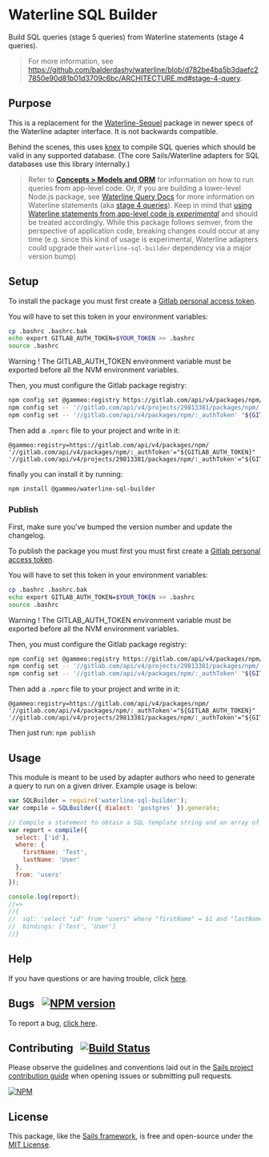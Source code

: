 # Waterline SQL Builder

Build SQL queries (stage 5 queries) from Waterline statements (stage 4 queries).

> For more information, see https://github.com/balderdashy/waterline/blob/d782be4ba5b3daefc27850e90d81b01d3709c6bc/ARCHITECTURE.md#stage-4-query.

## Purpose

This is a replacement for the [Waterline-Sequel](https://github.com/balderdashy/waterline-sequel) package in newer specs of the Waterline adapter interface. It is not backwards compatible.

Behind the scenes, this uses [knex](http://knexjs.org) to compile SQL queries which should be valid in any supported
database. (The core Sails/Waterline adapters for SQL databases use this library internally.)

> Refer to [**Concepts > Models and ORM**](http://sailsjs.com/documentation/concepts/models-and-orm) for information on how to run queries from app-level code.
> Or, if you are building a lower-level Node.js package, see [Waterline Query Docs](https://github.com/treelinehq/waterline-query-docs) for more information on Waterline statements (aka [stage 4 queries](https://github.com/balderdashy/waterline/blob/88bdfac31844e367a979661c4232fd5f521f3a33/ARCHITECTURE.md#stage-4-query)).
> Keep in mind that [using Waterline statements from app-level code is _experimental_](http://sailsjs.com/documentation/reference/waterline-orm/datastores/send-statement) and should be treated accordingly.  While this package follows semver, from the perspective of application code, breaking changes could occur at any time (e.g. since this kind of usage is experimental, Waterline adapters could upgrade their `waterline-sql-builder` dependency via a major version bump)

## Setup

To install the package you must first create a [Gitlab personal access token](https://docs.gitlab.com/ee/user/profile/personal_access_tokens.html).

You will have to set this token in your environment variables:

```sh
cp .bashrc .bashrc.bak
echo export GITLAB_AUTH_TOKEN=$YOUR_TOKEN >> .bashrc
source .bashrc
```

Warning ! The GITLAB_AUTH_TOKEN environment variable must be exported before all the NVM environment variables.

Then, you must configure the Gitlab package registry:

```sh
npm config set @gammeo:registry https://gitlab.com/api/v4/packages/npm/
npm config set -- '//gitlab.com/api/v4/projects/29813381/packages/npm/:_authToken' "${GITLAB_AUTH_TOKEN}"
npm config set -- '//gitlab.com/api/v4/packages/npm/:_authToken' "${GITLAB_AUTH_TOKEN}"
```

Then add a `.npmrc` file to your project and write in it:

```
@gammeo:registry=https://gitlab.com/api/v4/packages/npm/
'//gitlab.com/api/v4/packages/npm/:_authToken'="${GITLAB_AUTH_TOKEN}"
'//gitlab.com/api/v4/projects/29813381/packages/npm/:_authToken'="${GITLAB_AUTH_TOKEN}"
```

finally you can install it by running:

```sh
npm install @gammeo/waterline-sql-builder
```

### Publish

First, make sure you've bumped the version number and update the changelog.

To publish the package you must first you must first create a [Gitlab personal access token](https://docs.gitlab.com/ee/user/profile/personal_access_tokens.html).

You will have to set this token in your environment variables:

```sh
cp .bashrc .bashrc.bak
echo export GITLAB_AUTH_TOKEN=$YOUR_TOKEN >> .bashrc
source .bashrc
```

Warning ! The GITLAB_AUTH_TOKEN environment variable must be exported before all the NVM environment variables.

Then, you must configure the Gitlab package registry:

```sh
npm config set @gammeo:registry https://gitlab.com/api/v4/packages/npm/
npm config set -- '//gitlab.com/api/v4/projects/29813381/packages/npm/:_authToken' "${GITLAB_AUTH_TOKEN}"
npm config set -- '//gitlab.com/api/v4/packages/npm/:_authToken' "${GITLAB_AUTH_TOKEN}"
```

Then add a `.npmrc` file to your project and write in it:

```
@gammeo:registry=https://gitlab.com/api/v4/packages/npm/
'//gitlab.com/api/v4/packages/npm/:_authToken'="${GITLAB_AUTH_TOKEN}"
'//gitlab.com/api/v4/projects/29813381/packages/npm/:_authToken'="${GITLAB_AUTH_TOKEN}"
```

Then just run: `npm publish`

## Usage

This module is meant to be used by adapter authors who need to generate a query to run on a given driver. Example usage is below:

```javascript
var SQLBuilder = require('waterline-sql-builder');
var compile = SQLBuilder({ dialect: 'postgres' }).generate;

// Compile a statement to obtain a SQL template string and an array of bindings.
var report = compile({
  select: ['id'],
  where: {
    firstName: 'Test',
    lastName: 'User'
  },
  from: 'users'
});

console.log(report);
//=>
//{
//  sql: 'select "id" from "users" where "firstName" = $1 and "lastName" = $2',
//  bindings: ['Test', 'User']
//}
```


## Help

If you have questions or are having trouble, click [here](http://sailsjs.com/support).


## Bugs &nbsp; [![NPM version](https://badge.fury.io/js/waterline-sql-builder.svg)](http://npmjs.com/package/waterline-sql-builder)

To report a bug, [click here](http://sailsjs.com/bugs).


## Contributing &nbsp; [![Build Status](https://travis-ci.org/treelinehq/waterline-sql-builder.svg?branch=master)](https://travis-ci.org/treelinehq/waterline-sql-builder)

Please observe the guidelines and conventions laid out in the [Sails project contribution guide](http://sailsjs.com/documentation/contributing) when opening issues or submitting pull requests.

[![NPM](https://nodei.co/npm/waterline-sql-builder.png?downloads=true)](http://npmjs.com/package/waterline-sql-builder)


## License

This package, like the [Sails framework](http://sailsjs.com), is free and open-source under the [MIT License](http://sailsjs.com/license).
